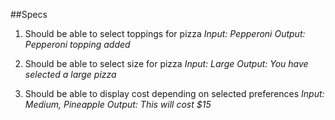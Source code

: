 ##Specs
1. Should be able to select toppings for pizza
*Input: Pepperoni*
*Output: Pepperoni topping added*

2. Should be able to select size for pizza
*Input: Large*
*Output: You have selected a large pizza*

3. Should be able to display cost depending on selected preferences
*Input: Medium, Pineapple*
*Output: This will cost $15*
